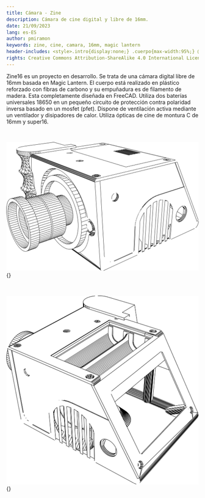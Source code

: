 ```yaml
---
title: Cámara - Zine
description: Cámara de cine digital y libre de 16mm.
date: 21/09/2023
lang: es-ES
author: pmiramon
keywords: zine, cine, camara, 16mm, magic lantern
header-includes: <style>.intro{display:none;} .cuerpo{max-width:95%;} @media only screen and (min-width:665px) {a.seleccion.camara::before{content:"➞ "; font-weight:bolder;}}</style>
rights: Creative Commons Attribution-ShareAlike 4.0 International License
---
```


<div class="presentacion">

Zine16 es un proyecto en desarrollo. Se trata de una cámara digital libre de 16mm basada en Magic Lantern. El cuerpo está realizado en plástico reforzado con fibras de carbono y su empuñadura es de filamento de madera. Esta completamente diseñada en FreeCAD. Utiliza dos baterías universales 18650 en un pequeño circuito de protección contra polaridad inversa basado en un mosfet (pfet). Dispone de ventilación activa mediante un ventilador y disipadores de calor. Utiliza ópticas de cine de montura C de 16mm y super16.

<br>

![](img/camara1.svg){}

<br>

![](img/camara2.svg){}

<br>

</div>
